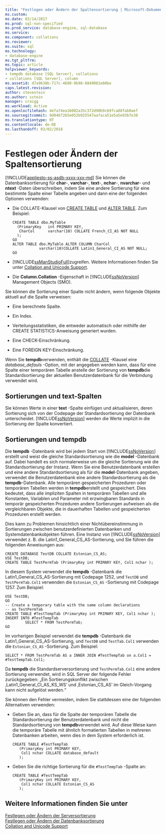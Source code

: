 ```yaml
---
title: "Festlegen oder Ändern der Spaltensortierung | Microsoft-Dokumentation"
ms.custom: 
ms.date: 03/14/2017
ms.prod: sql-non-specified
ms.prod_service: database-engine, sql-database
ms.service: 
ms.component: collations
ms.reviewer: 
ms.suite: sql
ms.technology:
- database-engine
ms.tgt_pltfrm: 
ms.topic: article
helpviewer_keywords:
- tempdb database [SQL Server], collations
- collations [SQL Server], column
ms.assetid: d7a9638b-717c-4680-9b98-8849081e08be
caps.latest.revision: 
author: stevestein
ms.author: sstein
manager: craigg
ms.workload: Active
ms.openlocfilehash: 4efa74ea16002a35c372d90b9c69fca88fab8aef
ms.sourcegitcommit: 9d0467265e052b925547aafaca51e5a5e93b7e38
ms.translationtype: HT
ms.contentlocale: de-DE
ms.lasthandoff: 03/02/2018
---
```

# <a name="set-or-change-the-column-collation"></a>Festlegen oder Ändern der Spaltensortierung
[!INCLUDE[appliesto-ss-asdb-xxxx-xxx-md](../../includes/appliesto-ss-asdb-xxxx-xxx-md.md)]
Sie können die Datenbanksortierung für **char**-, **varchar**-, **text**-, **nchar**-, **nvarchar**- und **ntext** -Daten überschreiben, indem Sie eine andere Sortierung für eine bestimmte Spalte einer Tabelle angeben und dann eine der folgenden Optionen verwenden:  
  
-   Die COLLATE-Klausel von [CREATE TABLE](../../t-sql/statements/create-table-transact-sql.md) und [ALTER TABLE](../../t-sql/statements/alter-table-transact-sql.md). Zum Beispiel:  
  
    ```  
    CREATE TABLE dbo.MyTable  
      (PrimaryKey   int PRIMARY KEY,  
       CharCol      varchar(10) COLLATE French_CI_AS NOT NULL  
      );  
    GO  
    ALTER TABLE dbo.MyTable ALTER COLUMN CharCol  
                varchar(10)COLLATE Latin1_General_CI_AS NOT NULL;  
    GO  
    ```  
  
-   [!INCLUDE[ssManStudioFull](../../includes/ssmanstudiofull-md.md)]zugreifen. Weitere Informationen finden Sie unter [Collation and Unicode Support](../../relational-databases/collations/collation-and-unicode-support.md).  
  
-   Die **Column.Collation** -Eigenschaft in [!INCLUDE[ssNoVersion](../../includes/ssnoversion-md.md)] Management Objects (SMO).  
  
 Sie können die Sortierung einer Spalte nicht ändern, wenn folgende Objekte aktuell auf die Spalte verweisen:  
  
-   Eine berechnete Spalte.  
  
-   Ein Index.  
  
-   Verteilungsstatistiken, die entweder automatisch oder mithilfe der CREATE STATISTICS-Anweisung generiert wurden.  
  
-   Eine CHECK-Einschränkung.  
  
-   Eine FOREIGN KEY-Einschränkung.  
  
 Wenn Sie **tempdb**verwenden, enthält die [COLLATE](~/t-sql/statements/collations.md) -Klausel eine *database_defauls* -Option, mit der angegeben werden kann, dass für eine Spalte einer temporären Tabelle anstelle der Sortierung von **tempdb**die Standardsortierung der aktuellen Benutzerdatenbank für die Verbindung verwendet wird.  
  
## <a name="collations-and-text-columns"></a>Sortierungen und text-Spalten  
 Sie können Werte in einer **text** -Spalte einfügen und aktualisieren, deren Sortierung sich von der Codepage der Standardsortierung der Datenbank unterscheidet. [!INCLUDE[ssNoVersion](../../includes/ssnoversion-md.md)] werden die Werte implizit in die Sortierung der Spalte konvertiert.  
  
## <a name="collations-and-tempdb"></a>Sortierungen und tempdb  
 Die **tempdb** -Datenbank wird bei jedem Start von [!INCLUDE[ssNoVersion](../../includes/ssnoversion-md.md)] erstellt und weist die gleiche Standardsortierung wie die **model** -Datenbank auf. Dabei handelt es sich normalerweise um die gleiche Sortierung wie die Standardsortierung der Instanz. Wenn Sie eine Benutzerdatenbank erstellen und eine andere Standardsortierung als für die **model**-Datenbank angeben, verwendet die Benutzerdatenbank eine andere Standardsortierung als die **tempdb**-Datenbank. Alle temporären gespeicherten Prozeduren oder temporären Tabellen werden in **tempdb**erstellt und gespeichert. Dies bedeutet, dass alle impliziten Spalten in temporären Tabellen und alle Konstanten, Variablen und Parameter mit erzwingbaren Standards in temporär gespeicherten Prozeduren andere Sortierungen aufweisen als die vergleichbaren Objekte, die in dauerhaften Tabellen und gespeicherten Prozeduren erstellt werden.  
  
 Dies kann zu Problemen hinsichtlich einer Nichtübereinstimmung in Sortierungen zwischen benutzerdefinierten Datenbanken und Systemdatenbankobjekten führen. Eine Instanz von [!INCLUDE[ssNoVersion](../../includes/ssnoversion-md.md)] verwendet z. B. die Latin1_General_CS_AS-Sortierung, und Sie führen die folgenden Anweisungen aus:  
  
```  
CREATE DATABASE TestDB COLLATE Estonian_CS_AS;  
USE TestDB;  
CREATE TABLE TestPermTab (PrimaryKey int PRIMARY KEY, Col1 nchar );  
```  
  
 In diesem System verwendet die **tempdb** -Datenbank die Latin1_General_CS_AS-Sortierung mit Codepage 1252, und `TestDB` und `TestPermTab.Col1` verwenden die `Estonian_CS_AS` -Sortierung mit Codepage 1257. Zum Beispiel:  
  
```  
USE TestDB;  
GO  
-- Create a temporary table with the same column declarations  
-- as TestPermTab  
CREATE TABLE #TestTempTab (PrimaryKey int PRIMARY KEY, Col1 nchar );  
INSERT INTO #TestTempTab  
         SELECT * FROM TestPermTab;  
GO  
```  
  
 Im vorherigen Beispiel verwendet die **tempdb** -Datenbank die Latin1_General_CS_AS-Sortierung, und `TestDB` und `TestTab.Col1` verwenden die `Estonian_CS_AS` -Sortierung. Zum Beispiel:  
  
```  
SELECT * FROM TestPermTab AS a INNER JOIN #TestTempTab on a.Col1 = #TestTempTab.Col1;  
```  
  
 Da **tempdb** die Standardserversortierung und `TestPermTab.Col1` eine andere Sortierung verwendet, wird in SQL Server der folgende Fehler zurückgegeben: „Ein Sortierungskonflikt zwischen ‚Latin1_General_CI_AS_KS_WS‘ und ‚Estonian_CS_AS‘ im Gleich-Vorgang kann nicht aufgelöst werden.“  
  
 Sie können den Fehler vermeiden, indem Sie stattdessen eine der folgenden Alternativen verwenden:  
  
-   Geben Sie an, dass für die Spalte der temporären Tabelle die Standardsortierung der Benutzerdatenbank und nicht die Standardsortierung von **tempdb**verwendet wird. Auf diese Weise kann die temporäre Tabelle mit ähnlich formatierten Tabellen in mehreren Datenbanken arbeiten, wenn dies in dem System erforderlich ist.  
  
    ```  
    CREATE TABLE #TestTempTab  
       (PrimaryKey int PRIMARY KEY,  
        Col1 nchar COLLATE database_default  
       );  
    ```  
  
-   Geben Sie die richtige Sortierung für die `#TestTempTab` -Spalte an:  
  
    ```  
    CREATE TABLE #TestTempTab  
       (PrimaryKey int PRIMARY KEY,  
        Col1 nchar COLLATE Estonian_CS_AS  
       );  
    ```  
  
## <a name="see-also"></a>Weitere Informationen finden Sie unter  
 [Festlegen oder Ändern der Serversortierung](../../relational-databases/collations/set-or-change-the-server-collation.md)   
 [Festlegen oder Ändern der Datenbanksortierung](../../relational-databases/collations/set-or-change-the-database-collation.md)   
 [Collation and Unicode Support](../../relational-databases/collations/collation-and-unicode-support.md)  
  
  
